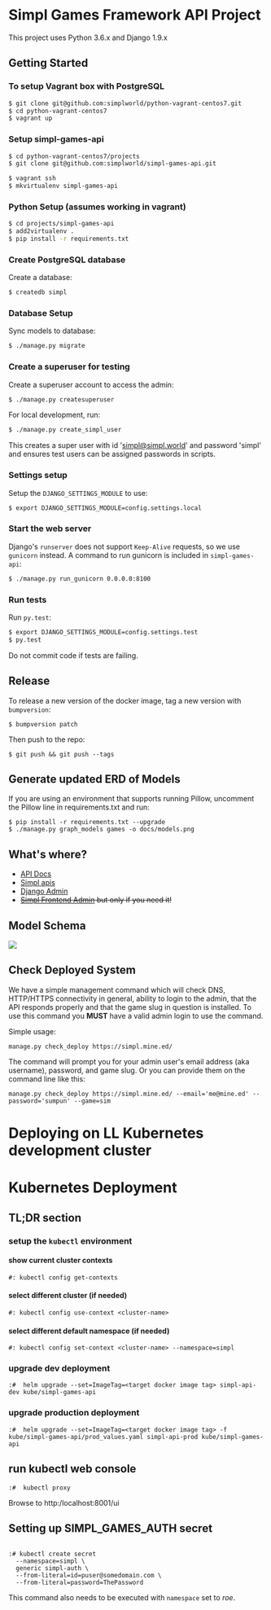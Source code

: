 # Simpl Games Framework API Project

This project uses Python 3.6.x and Django 1.9.x

## Getting Started

### To setup Vagrant box with PostgreSQL

```bash
$ git clone git@github.com:simplworld/python-vagrant-centos7.git
$ cd python-vagrant-centos7
$ vagrant up
```

### Setup simpl-games-api

```bash
$ cd python-vagrant-centos7/projects
$ git clone git@github.com:simplworld/simpl-games-api.git

$ vagrant ssh
$ mkvirtualenv simpl-games-api
```

### Python Setup (assumes working in vagrant)

```bash
$ cd projects/simpl-games-api
$ add2virtualenv .
$ pip install -r requirements.txt
```

### Create PostgreSQL database

Create a database:

```bash
$ createdb simpl
```

### Database Setup

Sync models to database:

```bash
$ ./manage.py migrate
```

### Create a superuser for testing

Create a superuser account to access the admin:

```bash
$ ./manage.py createsuperuser
```

For local development, run:

```bash
$ ./manage.py create_simpl_user
```

This creates a super user with id 'simpl@simpl.world' and password 'simpl' and ensures test users can be assigned passwords in scripts.

### Settings setup

Setup the `DJANGO_SETTINGS_MODULE` to use:

```bash
$ export DJANGO_SETTINGS_MODULE=config.settings.local
```

### Start the web server

Django's `runserver` does not support `Keep-Alive` requests, so we use `gunicorn` instead. A command to run gunicorn is included in `simpl-games-api`:

```bash
$ ./manage.py run_gunicorn 0.0.0.0:8100
```

### Run tests

Run `py.test`:

```bash
$ export DJANGO_SETTINGS_MODULE=config.settings.test
$ py.test
```

Do not commit code if tests are failing.

## Release

To release a new version of the docker image, tag a new version with `bumpversion`:

```
$ bumpversion patch
```

Then push to the repo:

```
$ git push && git push --tags
```


## Generate updated ERD of Models

If you are using an environment that supports running Pillow, uncomment the Pillow line in requirements.txt and run:

```
$ pip install -r requirements.txt --upgrade
$ ./manage.py graph_models games -o docs/models.png
```

## What's where?

- [API Docs](http://localhost:8100/)
- [Simpl apis](http://localhost:8100/apis/)
- [Django Admin](http://localhost:8100/admin/)
- ~~[Simpl Frontend Admin](http://localhost:8100/simpl/) but only if you need it!~~

## Model Schema

![](docs/models.png)

## Check Deployed System

We have a simple management command which will check DNS, HTTP/HTTPS connectivity in general, ability to login to the admin, that the API responds properly and that the game slug in question is installed.  To use this command you **MUST** have a valid admin login to use the command.

Simple usage:

```
manage.py check_deploy https://simpl.mine.ed/
```

The command will prompt you for your admin user's email address (aka username), password, and game slug.  Or you can provide them on the command line like this: 

```
manage.py check_deploy https://simpl.mine.ed/ --email='me@mine.ed' --password='sumpun' --game=sim
```

# Deploying on LL Kubernetes development cluster


# Kubernetes Deployment

## TL;DR section

### setup the `kubectl` environment

#### show current cluster contexts

```
#: kubectl config get-contexts
```

#### select different cluster (if needed)

```
#: kubectl config use-context <cluster-name>
```

#### select different default namespace  (if needed)

```
#: kubectl config set-context <cluster-name> --namespace=simpl
```

### upgrade dev deployment
```
:#  helm upgrade --set=ImageTag=<target docker image tag> simpl-api-dev kube/simpl-games-api
```

### upgrade production deployment

```
:#  helm upgrade --set=ImageTag=<target docker image tag> -f kube/simpl-games-api/prod_values.yaml simpl-api-prod kube/simpl-games-api
```

## run kubectl web console

```
:#  kubectl proxy
```

Browse to http:/localhost:8001/ui


## Setting up SIMPL_GAMES_AUTH secret

```

:# kubectl create secret
  --namespace=simpl \
  generic simpl-auth \
  --from-literal=id=puser@somedomain.com \
  --from-literal=password=ThePassword

```

This command also needs to be executed with `namespace` set to _roe_.
